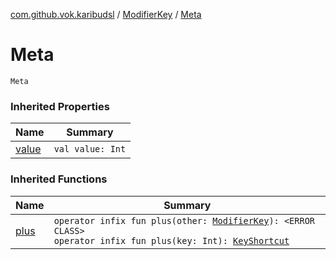 [com.github.vok.karibudsl](../index.md) / [ModifierKey](index.md) / [Meta](.)

# Meta

`Meta`

### Inherited Properties

| Name | Summary |
|---|---|
| [value](value.md) | `val value: Int` |

### Inherited Functions

| Name | Summary |
|---|---|
| [plus](plus.md) | `operator infix fun plus(other: `[`ModifierKey`](index.md)`): <ERROR CLASS>`<br>`operator infix fun plus(key: Int): `[`KeyShortcut`](../-key-shortcut/index.md) |

